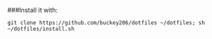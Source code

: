 ###Install it with: 

```
git clone https://github.com/buckey206/dotfiles ~/dotfiles; sh ~/dotfiles/install.sh
```
